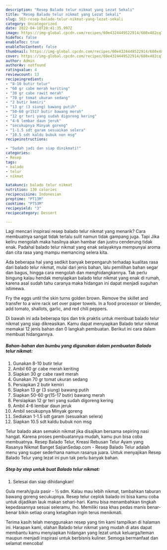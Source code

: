 ```yaml
---
description: "Resep Balado telur nikmat yang Lezat Sekali"
title: "Resep Balado telur nikmat yang Lezat Sekali"
slug: 563-resep-balado-telur-nikmat-yang-lezat-sekali
category: Uncategorized
date: 2022-04-18T20:41:35.997Z
image: https://img-global.cpcdn.com/recipes/60e4324449522914/680x482cq70/balado-telur-nikmat-foto-resep-utama.jpg
hideToc: false
enableToc: true
enableTocContent: false
thumbnail: https://img-global.cpcdn.com/recipes/60e4324449522914/680x482cq70/balado-telur-nikmat-foto-resep-utama.jpg
cover: https://img-global.cpcdn.com/recipes/60e4324449522914/680x482cq70/balado-telur-nikmat-foto-resep-utama.jpg
author: Admin
authorAv: notfound
ratingvalue: 4
reviewcount: 13
recipeingredient:
- "8-10 butir telur"
- "60 gr cabe merah keriting"
- "30 gr cabe rawit merah"
- "70 gr tomat ukuran sedang"
- "2 butir kemiri"
- "13 gr (3 siung) bawang putih"
- "50-60 gr1517 butir bawang merah"
- "12 gr teri yang sudah digoreng kering"
- "4-6 lembar daun jeruk"
- "secukupnya Minyak goreng"
- "1-1.5 sdt garam sesuaikan selera"
- "10.5 sdt kaldu bubuk non msg"
recipeinstructions:

- "Sudah jadi dan siap dinikmati!"
categories:
- Resep
tags:
- balado
- telur
- nikmat

katakunci: balado telur nikmat 
nutrition: 130 calories
recipecuisine: Indonesian
preptime: "PT13M"
cooktime: "PT53M"
recipeyield: "3"
recipecategory: Dessert

---
```



Lagi mencari inspirasi resep balado telur nikmat yang menarik? Cara membuatnya sangat tidak terlalu sulit namun tidak gampang juga. Tapi Jika keliru mengolah maka hasilnya akan hambar dan justru cenderung tidak enak. Padahal balado telur nikmat yang enak selayaknya mempunyai aroma dan cita rasa yang mampu memancing selera kita.


Ada beberapa hal yang sedikit banyak berpengaruh terhadap kualitas rasa dari balado telur nikmat, mulai dari jenis bahan, lalu pemilihan bahan segar dan bagus, hingga cara mengolah dan menghidangkannya. Tak perlu bingung kalau hendak menyiapkan balado telur nikmat yang enak di rumah, karena asal sudah tahu caranya maka hidangan ini dapat menjadi suguhan istimewa.

Fry the eggs until the skin turns golden brown. Remove the skillet and transfer to a wire rack set over paper towels. In a food processor or blender, add tomato, shallots, garlic, and red chili peppers.


Di bawah ini ada beberapa tips dan trik praktis untuk membuat balado telur nikmat yang siap dikreasikan. Kamu dapat menyiapkan Balado telur nikmat memakai 12 jenis bahan dan 0 langkah pembuatan. Berikut ini cara dalam membuat hidangannya.

<!--inarticleads1-->

##### Bahan-bahan dan bumbu yang digunakan dalam pembuatan Balado telur nikmat:

1. Gunakan 8-10 butir telur
1. Ambil 60 gr cabe merah keriting
1. Siapkan 30 gr cabe rawit merah
1. Gunakan 70 gr tomat ukuran sedang
1. Persiapkan 2 butir kemiri
1. Siapkan 13 gr (3 siung) bawang putih
1. Siapkan 50-60 gr(15-17 butir) bawang merah
1. Persiapkan 12 gr teri yang sudah digoreng kering
1. Ambil 4-6 lembar daun jeruk
1. Ambil secukupnya Minyak goreng
1. Sediakan 1-1.5 sdt garam (sesuaikan selera)
1. Siapkan 10.5 sdt kaldu bubuk non msg


Telur balado akan semakin nikmat jika disajikan bersama sepiring nasi hangat. Karena proses pembuatannya mudah, kamu pun bisa coba membuatnya. Resep Balado Telur, Kreasi Rebusan Telur Ayam yang Rasanya Nikmat Banget SajianSedap.com - Resep Balado Telur adalah menu yang super sederhana namun rasanya juara. Untuk menyajikan Resep Balado Telur yang lezat ini pun tak perlu banyak bahan. 

<!--inarticleads2-->

##### Step by step untuk buat Balado telur nikmat:


1. Selesai dan siap dihidangkan!

Gula merah/gula pasir - ½ sdm. Kalau mau lebih nikmat, tambahkan taburan bawang goreng secukupnya. Resep telur ceplok balado ini bisa kamu coba untuk dijadikan lauk makan sehari-hari. Kamu bisa menambahkan tingkah kepedasannya sesuai seleramu, lho. Memiliki rasa khas pedas manis benar-benar bikin setiap orang ketagihan ingin terus menikmati. 

Terima kasih telah menggunakan resep yang tim kami tampilkan di halaman ini. Harapan kami, olahan Balado telur nikmat yang mudah di atas dapat membantu kamu menyiapkan hidangan yang lezat untuk keluarga/teman maupun menjadi inspirasi untuk berbisnis kuliner. Semoga bermanfaat dan selamat mencoba!
